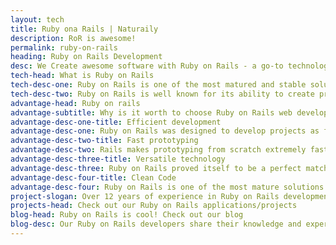 ```yaml
---
layout: tech
title: Ruby ona Rails | Naturaily
description: RoR is awesome!
permalink: ruby-on-rails
heading: Ruby on Rails Development
desc: We Create awesome software with Ruby on Rails - a go-to technology for startups adn businesses that require fastest development possible
tech-head: What is Ruby on Rails
tech-desc-one: Ruby on Rails is one of the most matured and stable solutions on the market. Even though it was created over 10 years ago, Ruby on Rails still remains as one of the most popular technologies in web development.
tech-desc-two: Ruby on Rails is well known for its ability to create prototypes very fast due to its efficiency in development. That is the reason why for many startups Ruby on Rails is the first choice when it comes to choosing technological stack.
advantage-head: Ruby on rails
advantage-subtitle: Why is it worth to choose Ruby on Rails web development?
advantage-desc-one-title: Efficient development
advantage-desc-one: Ruby on Rails was designed to develop projects as fast as possible. The framework was designed to make developers follow certain standards, what saves you time on decision-making and allows new developers to easily pick up your project’s convection. All in all, Ruby on Rails developers can build a working MVP in a very short time, no kidding!
advantage-desc-two-title: Fast prototyping
advantage-desc-two: Rails makes prototyping from scratch extremely fast and easy. Hundreds of thousands of free libraries, so-called Ruby Gems, are available to you to get your project up and running in no time.
advantage-desc-three-title: Versatile technology
advantage-desc-three: Ruby on Rails proved itself to be a perfect match for many types of applications, it is extremely versatile. Airbnb, Twitch, Shopify, Github, Basecamp, Netflix, Hulu - completely different businesses, united by Ruby on Rails technology. All of them deal with extreme user number and traffic, so don’t worry, your Rails-based application will be very reliable and highly-performant.
advantage-desc-four-title: Clean Code
advantage-desc-four: Ruby on Rails is one of the most mature solutions you can find, it has an active community and great amount of resources. Code written in Ruby is praised by developers because of its clarity and simplicity. It makes working with it much smoother and faster what leads the project to be bug-free and delivered in no time.
project-slogan: Over 12 years of experience in Ruby on Rails development. We guarantee our products are simply the best. But don’t take our word for it, see for yourself!
projects-head: Check out our Ruby on Rails applications/projects
blog-head: Ruby on Rails is cool! Check out our blog
blog-desc: Our Ruby on Rails developers share their knowledge and experience on our blog.
---
```


